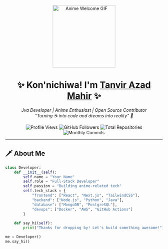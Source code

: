 <!-- Header with Anime GIF -->
<div align="center">
  <img src="https://media.giphy.com/media/v1.Y2lkPTc5MGI3NjExcDZtY2M2d3R0bWx0Z3B4Y3FjYzV6cGJmY2R6eWx4eWZ5a2V5dCZlcD12MV9pbnRlcm5hbF9naWZfYnlfaWQmY3Q9cw/xT5LMHxhOfscxPfIfm/giphy.gif" width="200" height="200" alt="Anime Welcome GIF"/>
  
  <!-- Animated Typing Text -->
  <h1>✨ Kon'nichiwa! I'm <a href="https://yourportfolio.com">Tanvir Azad Mahir</a> ✨</h1>
  
  <!-- Subtitle with emojis -->
  <p>
    <em>
      Jva Developer | Anime Enthusiast | Open Source Contributor<br/>
      "Turning ☕ into code and dreams into reality" 🚀
    </em>
  </p>
  
  <!-- Dynamic Badges -->
  <p>
    <img src="https://komarev.com/ghpvc/?username=yourusername&color=ff69b4&style=flat-square" alt="Profile Views"/>
    <img src="https://img.shields.io/github/followers/yourusername?label=Follow&style=social" alt="GitHub Followers"/>
    <img src="https://badges.pufler.dev/repos/yourusername?color=blueviolet" alt="Total Repositories"/>
    <img src="https://badges.pufler.dev/commits/monthly/yourusername" alt="Monthly Commits"/>
  </p>
</div>

---

## 🗡️ **About Me**

```python
class Developer:
    def __init__(self):
        self.name = "Your Name"
        self.role = "Full-Stack Developer"
        self.passion = "Building anime-related tech"
        self.tech_stack = {
            "frontend": ["React", "Next.js", "TailwindCSS"],
            "backend": ["Node.js", "Python", "Java"],
            "database": ["MongoDB", "PostgreSQL"],
            "devops": ["Docker", "AWS", "GitHub Actions"]
        }
    
    def say_hi(self):
        print("Thanks for dropping by! Let's build something awesome!")

me = Developer()
me.say_hi()
